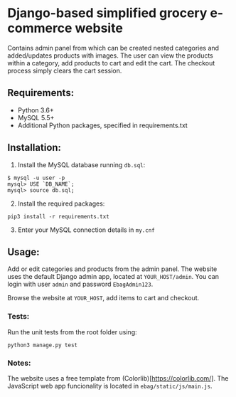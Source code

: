 # Django-based simplified grocery e-commerce website

Contains admin panel from which can be created nested categories
and added/updates products with images. The user can view the 
products within a category, add products to cart and edit the cart.
The checkout process simply clears the cart session.

## Requirements:

* Python 3.6+
* MySQL 5.5+
* Additional Python packages, specified in requirements.txt 

## Installation:

1. Install the MySQL database running ```db.sql```:
```
$ mysql -u user -p
mysql> USE `DB_NAME`;
mysql> source db.sql;
```
2. Install the required packages:
```
pip3 install -r requirements.txt
```
3. Enter your MySQL connection details in ```my.cnf```


## Usage:

Add or edit categories and products from the admin panel. The website
uses the default Django admin app, located at ```YOUR_HOST/admin```.
You can login with user ```admin``` and password ```EbagAdmin123```.

Browse the website at ```YOUR_HOST```, add items to cart and checkout.

### Tests:

Run the unit tests from the root folder using:
```
python3 manage.py test
```

### Notes:

The website uses a free template from (Colorlib)[https://colorlib.com/].
The JavaScript web app funcionality is located in ```ebag/static/js/main.js```.
